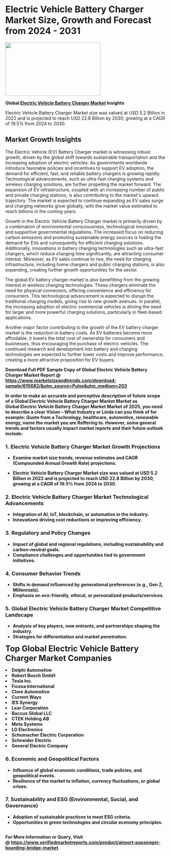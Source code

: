 <H1>Electric Vehicle Battery Charger Market Size, Growth and Forecast from 2024 - 2031</H1><img class="aligncenter size-medium wp-image-584254" src="https://thirdeyenews.in/wp-content/uploads/2024/09/Global-Market-Research-300x168.jpeg" alt="" width="300" height="168" /><p><strong>Global&nbsp;<a href="https://www.marketsizeandtrends.com/download-sample/615682/&amp;utm_source=Pulse&amp;utm_medium=203">Electric Vehicle Battery Charger Market</a> Insights</strong></p><p>Electric Vehicle Battery Charger Market size was valued at USD 5.2 Billion in 2022 and is projected to reach USD 22.8 Billion by 2030, growing at a CAGR of 19.5% from 2024 to 2030.</p><p><h2>Market Growth Insights</h2> <p>The Electric Vehicle (EV) Battery Charger market is witnessing robust growth, driven by the global shift towards sustainable transportation and the increasing adoption of electric vehicles. As governments worldwide introduce favorable policies and incentives to support EV adoption, the demand for efficient, fast, and reliable battery chargers is growing rapidly. Technological advancements, such as ultra-fast charging systems and wireless charging solutions, are further propelling the market forward. The expansion of EV infrastructure, coupled with an increasing number of public and private charging stations, is also contributing to the market's upward trajectory. The market is expected to continue expanding as EV sales surge and charging networks grow globally, with the market value estimated to reach billions in the coming years.</p> <p><strong></strong></p> <p>Growth in the Electric Vehicle Battery Charger market is primarily driven by a combination of environmental consciousness, technological innovation, and supportive governmental regulations. The increased focus on reducing carbon emissions and promoting sustainable energy sources is fueling the demand for EVs and consequently for efficient charging solutions. Additionally, innovations in battery charging technologies such as ultra-fast chargers, which reduce charging time significantly, are attracting consumer interest. Moreover, as EV sales continue to rise, the need for charging infrastructure, including home chargers and public charging stations, is also expanding, creating further growth opportunities for the sector.</p> <p>The global EV battery charger market is also benefitting from the growing interest in wireless charging technologies. These chargers eliminate the need for physical connectors, offering convenience and efficiency for consumers. This technological advancement is expected to disrupt the traditional charging models, giving rise to new growth avenues. In parallel, the increasing adoption of electric commercial vehicles is driving the need for larger and more powerful charging solutions, particularly in fleet-based applications.</p> <p>Another major factor contributing to the growth of the EV battery charger market is the reduction in battery costs. As EV batteries become more affordable, it lowers the total cost of ownership for consumers and businesses, thus encouraging the purchase of electric vehicles. The continued research and development into battery and charging technologies are expected to further lower costs and improve performance, creating a more attractive proposition for EV buyers.</p> <p><strong></p><p><span class=""><strong>Download Full PDF Sample Copy of Global Electric Vehicle Battery Charger Market Report</strong> @ <a href="https://www.marketsizeandtrends.com/download-sample/615682/&amp;utm_source=Pulse&amp;utm_medium=203" target="_blank">https://www.marketsizeandtrends.com/download-sample/615682/&amp;utm_source=Pulse&amp;utm_medium=203</a></span></p><p>In order to make an accurate and perceptive description of future scope of a Global&nbsp;Electric Vehicle Battery Charger Market Market as Global&nbsp;Electric Vehicle Battery Charger Market Market of 2025, you need to describe a clear Vision &ndash; What Industry or Linda can you think of for example: Quote from a Technology, healthcare, automotive, renewable energy, name the market you are Reffering to. However, some general trends and factors usually impact market reports and their future outlook include:</p><h3>1.&nbsp;<strong>Electric Vehicle Battery Charger Market Growth Projections</strong></h3><ul><li>Examine market size trends, revenue estimates and CAGR (Compounded Annual Growth Rate) projections.</li><li><p>Electric Vehicle Battery Charger Market size was valued at USD 5.2 Billion in 2022 and is projected to reach USD 22.8 Billion by 2030, growing at a CAGR of 19.5% from 2024 to 2030.</p></li></ul><h3>2.&nbsp;<strong>Electric Vehicle Battery Charger Market Technological Advancements</strong></h3><ul><li>Integration of AI, IoT, blockchain, or automation in the industry.</li><li>Innovations driving cost reductions or improving efficiency.</li></ul><h3>3.&nbsp;<strong>Regulatory and Policy Changes</strong></h3><ul><li>Impact of global and regional regulations, including sustainability and carbon-neutral goals.</li><li>Compliance challenges and opportunities tied to government initiatives.</li></ul><h3>4.&nbsp;<strong>Consumer Behavior Trends</strong></h3><ul><li>Shifts in demand influenced by generational preferences (e.g., Gen Z, Millennials).</li><li>Emphasis on eco-friendly, ethical, or personalized products/services.</li></ul><h3>5.&nbsp;<strong>Global Electric Vehicle Battery Charger Market Competitive Landscape</strong></h3><ul><li>Analysis of key players, new entrants, and partnerships shaping the industry.</li><li>Strategies for differentiation and market penetration.</li></ul><p data-pm-slice="1 1 []"><span style="color: inherit; font-family: inherit; font-size: 25px;">Top Global Electric Vehicle Battery Charger Market Companies</span></p><div class="" data-test-id=""><p><li>Delphi Automotive</li><li> Robert Bosch GmbH</li><li> Tesla Inc.</li><li> Ficosa International</li><li> Clore Automotive</li><li> Current Ways</li><li> IES Synergy</li><li> Lear Corporation</li><li> Baccus Global LLC</li><li> CTEK Holding AB</li><li> Meta Systems</li><li> LG Electronics</li><li> Schumacher Electric Corporation</li><li> Schneider Electric</li><li> General Electric Company</li></p></div><h3>6.&nbsp;<strong>Economic and Geopolitical Factors</strong></h3><ul><li>Influence of global economic conditions, trade policies, and geopolitical events.</li><li>Resilience of the market to inflation, currency fluctuations, or global crises.</li></ul><h3>7.&nbsp;<strong>Sustainability and ESG (Environmental, Social, and Governance)</strong></h3><ul><li>Adoption of sustainable practices to meet ESG criteria.</li><li>Opportunities in green technologies and circular economy principles.</li></ul><h2><strong style="font-size: 14px;">For More Information or Query, Visit @&nbsp;</strong><a style="background-color: #ffffff; font-size: 14px;" href="https://www.marketsizeandtrends.com/report/electric-vehicle-battery-charger-market/" target="_blank">https://www.verifiedmarketreports.com/product/airport-passenger-boarding-bridge-market</a></h2>
